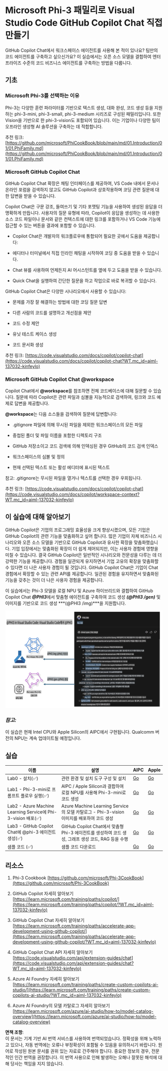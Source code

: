 # **Microsoft Phi-3 패밀리로 Visual Studio Code GitHub Copilot Chat 직접 만들기**

GitHub Copilot Chat에서 워크스페이스 에이전트를 사용해 본 적이 있나요? 팀만의 코드 에이전트를 구축하고 싶으신가요? 이 실습에서는 오픈 소스 모델을 결합하여 엔터프라이즈 수준의 코드 비즈니스 에이전트를 구축하는 방법을 다룹니다.

## **기초**

### **Microsoft Phi-3를 선택하는 이유**

Phi-3는 다양한 훈련 파라미터를 기반으로 텍스트 생성, 대화 완성, 코드 생성 등을 지원하는 phi-3-mini, phi-3-small, phi-3-medium 시리즈로 구성된 패밀리입니다. 또한 Vision을 기반으로 한 phi-3-vision도 포함되어 있습니다. 이는 기업이나 다양한 팀이 오프라인 생성형 AI 솔루션을 구축하는 데 적합합니다.

추천 링크: [https://github.com/microsoft/PhiCookBook/blob/main/md/01.Introduction/01/01.PhiFamily.md](https://github.com/microsoft/PhiCookBook/blob/main/md/01.Introduction/01/01.PhiFamily.md)

### **Microsoft GitHub Copilot Chat**

GitHub Copilot Chat 확장은 채팅 인터페이스를 제공하여, VS Code 내에서 문서나 온라인 포럼을 검색하지 않고도 GitHub Copilot과 상호작용하며 코딩 관련 질문에 대한 답변을 받을 수 있습니다.

Copilot Chat은 구문 강조, 들여쓰기 및 기타 포맷팅 기능을 사용하여 생성된 응답을 더 명확하게 만듭니다. 사용자의 질문 유형에 따라, Copilot이 응답을 생성하는 데 사용한 소스 코드 파일이나 문서와 같은 컨텍스트에 대한 링크를 포함하거나 VS Code 기능에 접근할 수 있는 버튼을 결과에 포함할 수 있습니다.

- Copilot Chat은 개발자의 워크플로우에 통합되어 필요한 곳에서 도움을 제공합니다:

- 에디터나 터미널에서 직접 인라인 채팅을 시작하여 코딩 중 도움을 받을 수 있습니다.

- Chat 뷰를 사용하여 언제든지 AI 어시스턴트를 옆에 두고 도움을 받을 수 있습니다.

- Quick Chat을 실행하여 간단한 질문을 하고 작업으로 바로 복귀할 수 있습니다.

GitHub Copilot Chat은 다양한 시나리오에서 사용할 수 있습니다:

- 문제를 가장 잘 해결하는 방법에 대한 코딩 질문 답변

- 다른 사람의 코드를 설명하고 개선점을 제안

- 코드 수정 제안

- 유닛 테스트 케이스 생성

- 코드 문서화 생성

추천 링크: [https://code.visualstudio.com/docs/copilot/copilot-chat](https://code.visualstudio.com/docs/copilot/copilot-chat?WT.mc_id=aiml-137032-kinfeylo)

###  **Microsoft GitHub Copilot Chat @workspace**

Copilot Chat에서 **@workspace**를 참조하면 전체 코드베이스에 대해 질문할 수 있습니다. 질문에 따라 Copilot은 관련 파일과 심볼을 지능적으로 검색하여, 링크와 코드 예제로 답변을 제공합니다.

**@workspace**는 다음 소스들을 검색하여 질문에 답변합니다:

- .gitignore 파일에 의해 무시된 파일을 제외한 워크스페이스의 모든 파일

- 중첩된 폴더 및 파일 이름을 포함한 디렉토리 구조

- GitHub 저장소이고 코드 검색에 의해 인덱싱된 경우 GitHub의 코드 검색 인덱스

- 워크스페이스의 심볼 및 정의

- 현재 선택된 텍스트 또는 활성 에디터에 표시된 텍스트

참고: .gitignore는 무시된 파일을 열거나 텍스트를 선택한 경우 우회됩니다.

추천 링크: [https://code.visualstudio.com/docs/copilot/copilot-chat](https://code.visualstudio.com/docs/copilot/workspace-context?WT.mc_id=aiml-137032-kinfeylo)

## **이 실습에 대해 알아보기**

GitHub Copilot은 기업의 프로그래밍 효율성을 크게 향상시켰으며, 모든 기업은 GitHub Copilot의 관련 기능을 맞춤화하고 싶어 합니다. 많은 기업이 자체 비즈니스 시나리오와 오픈 소스 모델을 기반으로 GitHub Copilot과 유사한 확장을 맞춤화했습니다. 기업 입장에서는 맞춤화된 확장이 더 쉽게 제어되지만, 이는 사용자 경험에 영향을 미칠 수 있습니다. 결국 GitHub Copilot은 일반적인 시나리오와 전문성을 다루는 데 더 강력한 기능을 제공합니다. 경험을 일관되게 유지하면서 기업 고유의 확장을 맞춤화할 수 있다면 더 나은 사용자 경험이 될 것입니다. GitHub Copilot Chat은 기업이 Chat 경험에서 확장할 수 있는 관련 API를 제공합니다. 일관된 경험을 유지하면서 맞춤화된 기능을 갖추는 것이 더 나은 사용자 경험을 제공합니다.

이 실습에서는 Phi-3 모델을 로컬 NPU 및 Azure 하이브리드와 결합하여 GitHub Copilot Chat ***@PHI3***에서 맞춤형 에이전트를 구축하여 코드 생성 ***(@PHI3 /gen)*** 및 이미지를 기반으로 코드 생성 ***(@PHI3 /img)***을 지원합니다.

![PHI3](../../../../../../../translated_images/cover.410a18b85555fad4ca8bfb8f0b1776a96ae7f8eae1132b8f0c09d4b92b8e3365.ko.png)

### ***참고:*** 

이 실습은 현재 Intel CPU와 Apple Silicon의 AIPC에서 구현됩니다. Qualcomm 버전의 NPU는 계속 업데이트될 예정입니다.

## **실습**

| 이름 | 설명 | AIPC | Apple |
| ------------ | ----------- | -------- |-------- |
| Lab0 - 설치(✅) | 관련 환경 및 설치 도구 구성 및 설치 | [Go](./HOL/AIPC/01.Installations.md) |[Go](./HOL/Apple/01.Installations.md) |
| Lab1 - Phi-3-mini로 프롬프트 플로우 실행(✅) | AIPC / Apple Silicon과 결합하여 로컬 NPU를 사용해 Phi-3-mini로 코드 생성 | [Go](./HOL/AIPC/02.PromptflowWithNPU.md) |  [Go](./HOL/Apple/02.PromptflowWithMLX.md) |
| Lab2 - Azure Machine Learning Service에 Phi-3-vision 배포(✅) | Azure Machine Learning Service의 모델 카탈로그 - Phi-3-vision 이미지를 배포하여 코드 생성 | [Go](./HOL/AIPC/03.DeployPhi3VisionOnAzure.md) |[Go](./HOL/Apple/03.DeployPhi3VisionOnAzure.md) |
| Lab3 - GitHub Copilot Chat에 @phi-3 에이전트 생성(✅)  | GitHub Copilot Chat에서 맞춤형 Phi-3 에이전트를 생성하여 코드 생성, 그래프 생성 코드, RAG 등을 수행 | [Go](./HOL/AIPC/04.CreatePhi3AgentInVSCode.md) | [Go](./HOL/Apple/04.CreatePhi3AgentInVSCode.md) |
| 샘플 코드 (✅)  | 샘플 코드 다운로드 | [Go](../../../../../../../code/07.Lab/01/AIPC) | [Go](../../../../../../../code/07.Lab/01/Apple) |

## **리소스**

1. Phi-3 Cookbook [https://github.com/microsoft/Phi-3CookBook](https://github.com/microsoft/Phi-3CookBook)

2. GitHub Copilot 자세히 알아보기 [https://learn.microsoft.com/training/paths/copilot/](https://learn.microsoft.com/training/paths/copilot/?WT.mc_id=aiml-137032-kinfeylo)

3. GitHub Copilot Chat 자세히 알아보기 [https://learn.microsoft.com/training/paths/accelerate-app-development-using-github-copilot/](https://learn.microsoft.com/training/paths/accelerate-app-development-using-github-copilot/?WT.mc_id=aiml-137032-kinfeylo)

4. GitHub Copilot Chat API 자세히 알아보기 [https://code.visualstudio.com/api/extension-guides/chat](https://code.visualstudio.com/api/extension-guides/chat?WT.mc_id=aiml-137032-kinfeylo)

5. Azure AI Foundry 자세히 알아보기 [https://learn.microsoft.com/training/paths/create-custom-copilots-ai-studio/](https://learn.microsoft.com/training/paths/create-custom-copilots-ai-studio/?WT.mc_id=aiml-137032-kinfeylo)

6. Azure AI Foundry의 모델 카탈로그 자세히 알아보기 [https://learn.microsoft.com/azure/ai-studio/how-to/model-catalog-overview](https://learn.microsoft.com/azure/ai-studio/how-to/model-catalog-overview)

**면책 조항**:  
이 문서는 기계 기반 AI 번역 서비스를 사용하여 번역되었습니다. 정확성을 위해 노력하고 있으나, 자동 번역에는 오류나 부정확성이 포함될 수 있음을 유의하시기 바랍니다. 원어로 작성된 원본 문서를 권위 있는 자료로 간주해야 합니다. 중요한 정보의 경우, 전문적인 인간 번역을 권장합니다. 이 번역 사용으로 인해 발생하는 오해나 잘못된 해석에 대해 당사는 책임을 지지 않습니다.
